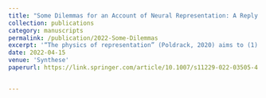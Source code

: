 ```yaml
---
title: "Some Dilemmas for an Account of Neural Representation: A Reply to Poldrack"
collection: publications
category: manuscripts
permalink: /publication/2022-Some-Dilemmas
excerpt: '“The physics of representation” (Poldrack, 2020) aims to (1) define the word “representation” as used in the neurosciences, (2) argue that such representations as described in neuroscience are related to and usefully illuminated by the representations generated by modern neural networks, and (3) establish that these entities are “representations in good standing”. We suggest that Poldrack succeeds in (1), exposes some tensions between the broad use of the term in neuroscience and the narrower class of entities that he identifies in the end, and between the meaning of “representation” in neuroscience and in psychology in (2), and fails in (3). This results in some hard choices: give up on the broad scope of the term in neuroscience (and thereby potentially opening a gap between psychology and neuroscience) or continue to embrace the broad, psychologically inflected sense of the term, and deny the entities generated by neural nets (and the brain) are representations in the relevant sense.'
date: 2022-04-15
venue: 'Synthese'
paperurl: https://link.springer.com/article/10.1007/s11229-022-03505-4


---
```

